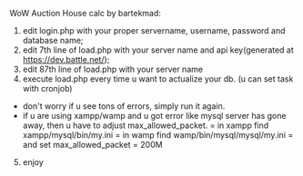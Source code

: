 WoW Auction House calc by bartekmad:

1. edit login.php with your proper servername, username, password and database name;
2. edit 7th line of load.php with your server name and api key(generated at https://dev.battle.net/);
3. edit 87th line of load.php with your server name
4. execute load.php every time u want to actualize your db. (u can set task with cronjob)
  - don't worry if u see tons of errors, simply run it again.
  - if u are using xampp/wamp and u got error like mysql server has gone away, then u have to adjust max_allowed_packet.
      = in xampp find xampp/mysql/bin/my.ini
      = in wamp find wamp/bin/mysql/mysql/my.ini
      = and set max_allowed_packet = 200M
5. enjoy
